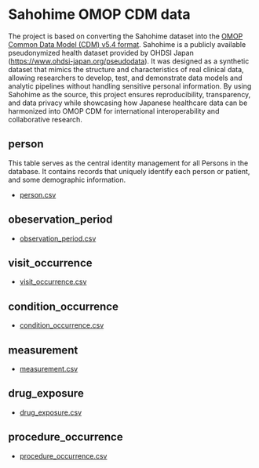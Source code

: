 # Sahohime OMOP CDM data

The project is based on converting the Sahohime dataset into the [OMOP Common Data Model (CDM) v5.4 format](https://ohdsi.github.io/CommonDataModel/cdm54.html). Sahohime is a publicly available pseudonymized health dataset provided by OHDSI Japan (https://www.ohdsi-japan.org/pseudodata). It was designed as a synthetic dataset that mimics the structure and characteristics of real clinical data, allowing researchers to develop, test, and demonstrate data models and analytic pipelines without handling sensitive personal information. By using Sahohime as the source, this project ensures reproducibility, transparency, and data privacy while showcasing how Japanese healthcare data can be harmonized into OMOP CDM for international interoperability and collaborative research.

## person
This table serves as the central identity management for all Persons in the database. It contains records that uniquely identify each person or patient, and some demographic information.
- [person.csv](https://github.com/ogishimalab/sahohime_omop_cdm/blob/main/person.csv)

## obeservation_period
- [observation_period.csv](https://github.com/ogishimalab/sahohime_omop_cdm/blob/main/observation_period.csv)

## visit_occurrence
- [visit_occurrence.csv](https://github.com/ogishimalab/sahohime_omop_cdm/blob/main/visit_occurrence.csv)

## condition_occurrence
- [condition_occurrence.csv](https://github.com/ogishimalab/sahohime_omop_cdm/blob/main/condition_occurrence.csv)

## measurement
- [measurement.csv](https://github.com/ogishimalab/sahohime_omop_cdm/blob/main/measurement.csv)

## drug_exposure
- [drug_exposure.csv](https://github.com/ogishimalab/sahohime_omop_cdm/blob/main/drug_exposure.csv)

## procedure_occurrence
- [procedure_occurrence.csv](https://github.com/ogishimalab/sahohime_omop_cdm/blob/main/procedure_occurrence.csv)

